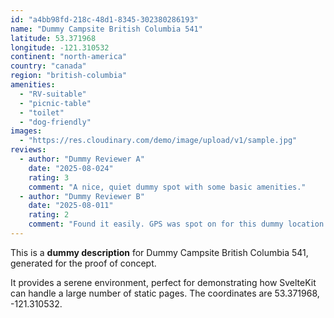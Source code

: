 ```yaml
---
id: "a4bb98fd-218c-48d1-8345-302380286193"
name: "Dummy Campsite British Columbia 541"
latitude: 53.371968
longitude: -121.310532
continent: "north-america"
country: "canada"
region: "british-columbia"
amenities:
  - "RV-suitable"
  - "picnic-table"
  - "toilet"
  - "dog-friendly"
images:
  - "https://res.cloudinary.com/demo/image/upload/v1/sample.jpg"
reviews:
  - author: "Dummy Reviewer A"
    date: "2025-08-024"
    rating: 3
    comment: "A nice, quiet dummy spot with some basic amenities."
  - author: "Dummy Reviewer B"
    date: "2025-08-011"
    rating: 2
    comment: "Found it easily. GPS was spot on for this dummy location."
---
```


This is a **dummy description** for Dummy Campsite British Columbia 541, generated for the proof of concept.

It provides a serene environment, perfect for demonstrating how SvelteKit can handle a large number of static pages. The coordinates are 53.371968, -121.310532.
